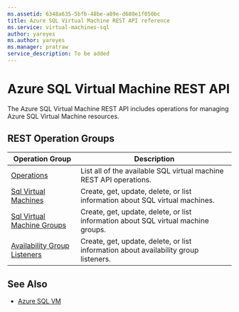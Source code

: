 ```yaml
---
ms.assetid: 6348a635-5bfb-48be-a89e-d680e1f050bc
title: Azure SQL Virtual Machine REST API reference
ms.service: virtual-machines-sql
author: yareyes
ms.author: yareyes
ms.manager: pratraw
service_description: To be added
---
```


# Azure SQL Virtual Machine REST API

The Azure SQL Virtual Machine REST API includes operations for managing Azure SQL Virtual Machine resources.

## REST Operation Groups

| Operation Group | Description |
|-----------------|-------------|
|[Operations](xref:management.azure.com.sqlvm.2021-11-01-preview.operations)|List all of the available SQL virtual machine REST API operations.|
|[Sql Virtual Machines](xref:management.azure.com.sqlvm.2021-11-01-preview.sqlvirtualmachines)|Create, get, update, delete, or list information about SQL virtual machines.|
|[Sql Virtual Machine Groups](xref:management.azure.com.sqlvm.2021-11-01-preview.sqlvirtualmachinegroups)|Create, get, update, delete, or list information about SQL virtual machine groups.|
|[Availability Group Listeners](xref:management.azure.com.sqlvm.2021-11-01-preview.availabilitygrouplisteners)|Create, get, update, delete, or list information about availability group listeners.|



## See Also

- [Azure SQL VM](https://docs.microsoft.com/azure/virtual-machines/windows/sql/virtual-machines-windows-sql-server-iaas-overview)
